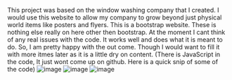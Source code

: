 This project was based on the window washing company that I created. I would use this website to allow my company to grow beyond just physical world items like posters and flyers.
This is a bootstrap website. These is nothing else really on here other then bootstrap.
At the moment I cant think of any real issues with the code. It works well and does what it is meant to do. So, I am pretty happy with the out come. Though I would want to fill it with more itmes later as it is a little dry on content.
(There is JavaScript in the code, It just wont come up on github. Here is a quick snip of some of the code)
![image](https://github.com/user-attachments/assets/9f172f47-7eec-41a7-81dd-775bd195efce)
![image](https://github.com/user-attachments/assets/f773fdc8-a525-4d20-95af-593c6f21a449)
![image](https://github.com/user-attachments/assets/e73718db-849c-4e8f-b717-d9ac9719a666)

